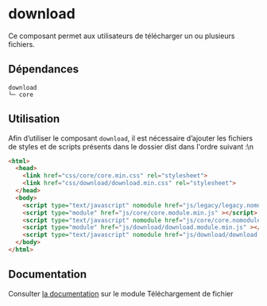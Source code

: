 # download

Ce composant permet aux utilisateurs de télécharger un ou plusieurs fichiers.

## Dépendances
```shell
download
└─ core
```

## Utilisation
Afin d’utiliser le composant `download`, il est nécessaire d’ajouter les fichiers de styles et de scripts présents dans le dossier dist dans l'ordre suivant :\n
```html
<html>
  <head>
    <link href="css/core/core.min.css" rel="stylesheet">
    <link href="css/download/download.min.css" rel="stylesheet">
  </head>
  <body>
    <script type="text/javascript" nomodule href="js/legacy/legacy.nomodule.min.js" ></script>
    <script type="module" href="js/core/core.module.min.js" ></script>
    <script type="text/javascript" nomodule href="js/core/core.nomodule.min.js" ></script>
    <script type="module" href="js/download/download.module.min.js" ></script>
    <script type="text/javascript" nomodule href="js/download/download.nomodule.min.js" ></script>
  </body>
</html>
```

## Documentation

Consulter [la documentation](https://gouvfr.atlassian.net/wiki/spaces/DB/pages/980025345) sur le module Téléchargement de fichier